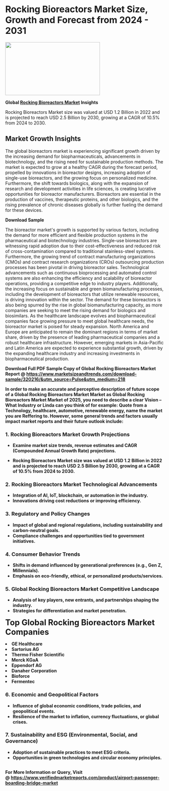 <H1>Rocking Bioreactors Market Size, Growth and Forecast from 2024 - 2031</H1><img class="aligncenter size-medium wp-image-584254" src="https://thirdeyenews.in/wp-content/uploads/2024/09/Global-Market-Research-300x168.jpeg" alt="" width="300" height="168" /><p><strong>Global&nbsp;<a href="https://www.marketsizeandtrends.com/download-sample/320216/&amp;utm_source=Pulse&amp;utm_medium=218">Rocking Bioreactors Market</a> Insights</strong></p><p>Rocking Bioreactors Market size was valued at USD 1.2 Billion in 2022 and is projected to reach USD 2.5 Billion by 2030, growing at a CAGR of 10.5% from 2024 to 2030.</p><p><h2>Market Growth Insights</h2> <p>The global bioreactors market is experiencing significant growth driven by the increasing demand for biopharmaceuticals, advancements in biotechnology, and the rising need for sustainable production methods. The market is expected to grow at a healthy CAGR during the forecast period, propelled by innovations in bioreactor designs, increasing adoption of single-use bioreactors, and the growing focus on personalized medicine. Furthermore, the shift towards biologics, along with the expansion of research and development activities in life sciences, is creating lucrative opportunities for bioreactor manufacturers. Bioreactors are essential in the production of vaccines, therapeutic proteins, and other biologics, and the rising prevalence of chronic diseases globally is further fueling the demand for these devices.</p> <p><strong>Download Sample</strong></p> <p>The bioreactor market's growth is supported by various factors, including the demand for more efficient and flexible production systems in the pharmaceutical and biotechnology industries. Single-use bioreactors are witnessing rapid adoption due to their cost-effectiveness and reduced risk of cross-contamination compared to traditional stainless-steel systems. Furthermore, the growing trend of contract manufacturing organizations (CMOs) and contract research organizations (CROs) outsourcing production processes has been pivotal in driving bioreactor sales. Technological advancements such as continuous bioprocessing and automated control systems are also enhancing the efficiency and scalability of bioreactor operations, providing a competitive edge to industry players. Additionally, the increasing focus on sustainable and green biomanufacturing processes, including the development of bioreactors that utilize renewable resources, is driving innovation within the sector. The demand for these bioreactors is also being spurred by the rise in global biomanufacturing capacity, as more companies are seeking to meet the rising demand for biologics and biosimilars. As the healthcare landscape evolves and biopharmaceutical companies face growing pressure to meet global healthcare needs, the bioreactor market is poised for steady expansion. North America and Europe are anticipated to remain the dominant regions in terms of market share, driven by the presence of leading pharmaceutical companies and a robust healthcare infrastructure. However, emerging markets in Asia-Pacific and Latin America are expected to experience substantial growth, driven by the expanding healthcare industry and increasing investments in biopharmaceutical production. <p><strong></p><p><span class=""><strong>Download Full PDF Sample Copy of Global Rocking Bioreactors Market Report</strong> @ <a href="https://www.marketsizeandtrends.com/download-sample/320216/&amp;utm_source=Pulse&amp;utm_medium=218" target="_blank">https://www.marketsizeandtrends.com/download-sample/320216/&amp;utm_source=Pulse&amp;utm_medium=218</a></span></p><p>In order to make an accurate and perceptive description of future scope of a Global&nbsp;Rocking Bioreactors Market Market as Global&nbsp;Rocking Bioreactors Market Market of 2025, you need to describe a clear Vision &ndash; What Industry or Linda can you think of for example: Quote from a Technology, healthcare, automotive, renewable energy, name the market you are Reffering to. However, some general trends and factors usually impact market reports and their future outlook include:</p><h3>1.&nbsp;<strong>Rocking Bioreactors Market Growth Projections</strong></h3><ul><li>Examine market size trends, revenue estimates and CAGR (Compounded Annual Growth Rate) projections.</li><li><p>Rocking Bioreactors Market size was valued at USD 1.2 Billion in 2022 and is projected to reach USD 2.5 Billion by 2030, growing at a CAGR of 10.5% from 2024 to 2030.</p></li></ul><h3>2.&nbsp;<strong>Rocking Bioreactors Market Technological Advancements</strong></h3><ul><li>Integration of AI, IoT, blockchain, or automation in the industry.</li><li>Innovations driving cost reductions or improving efficiency.</li></ul><h3>3.&nbsp;<strong>Regulatory and Policy Changes</strong></h3><ul><li>Impact of global and regional regulations, including sustainability and carbon-neutral goals.</li><li>Compliance challenges and opportunities tied to government initiatives.</li></ul><h3>4.&nbsp;<strong>Consumer Behavior Trends</strong></h3><ul><li>Shifts in demand influenced by generational preferences (e.g., Gen Z, Millennials).</li><li>Emphasis on eco-friendly, ethical, or personalized products/services.</li></ul><h3>5.&nbsp;<strong>Global Rocking Bioreactors Market Competitive Landscape</strong></h3><ul><li>Analysis of key players, new entrants, and partnerships shaping the industry.</li><li>Strategies for differentiation and market penetration.</li></ul><p data-pm-slice="1 1 []"><span style="color: inherit; font-family: inherit; font-size: 25px;">Top Global Rocking Bioreactors Market Companies</span></p><div class="" data-test-id=""><p><li>GE Healthcare</li><li> Sartorius AG</li><li> Thermo Fisher Scientific</li><li> Merck KGaA</li><li> Eppendorf AG</li><li> Danaher Corporation</li><li> Bioforce</li><li> Fermentec</li></p></div><h3>6.&nbsp;<strong>Economic and Geopolitical Factors</strong></h3><ul><li>Influence of global economic conditions, trade policies, and geopolitical events.</li><li>Resilience of the market to inflation, currency fluctuations, or global crises.</li></ul><h3>7.&nbsp;<strong>Sustainability and ESG (Environmental, Social, and Governance)</strong></h3><ul><li>Adoption of sustainable practices to meet ESG criteria.</li><li>Opportunities in green technologies and circular economy principles.</li></ul><h2><strong style="font-size: 14px;">For More Information or Query, Visit @&nbsp;</strong><a style="background-color: #ffffff; font-size: 14px;" href="https://www.marketsizeandtrends.com/report/rocking-bioreactors-market/" target="_blank">https://www.verifiedmarketreports.com/product/airport-passenger-boarding-bridge-market</a></h2>
